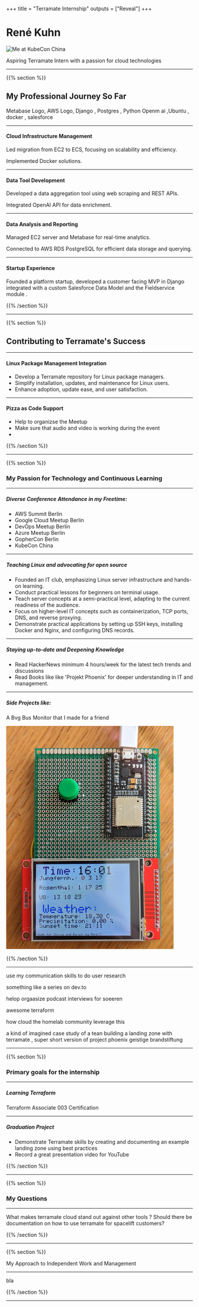 +++
title = "Terramate Internship"
outputs = ["Reveal"]
+++

# René Kuhn

<img src="https://s6.imgcdn.dev/fUqyw.jpg" alt="Me at KubeCon China" style="max-height: 400px;">

Aspiring Terramate Intern with a passion for cloud technologies

---
{{% section %}}
## My Professional Journey So Far

Metabase Logo, AWS Logo, Django , Postgres , Python Openm ai ,Ubuntu , docker , salesforce  

---

#### Cloud Infrastructure Management

Led migration from EC2 to ECS, focusing on scalability and efficiency.

Implemented Docker solutions.

---

#### Data Tool Development

Developed a data aggregation tool using web scraping and REST APIs.

Integrated OpenAI API for data enrichment.

---

#### Data Analysis and Reporting

Managed EC2 server and Metabase for real-time analytics.

Connected to AWS RDS PostgreSQL for efficient data storage and querying.

---

#### Startup Experience

Founded a platform startup, developed a customer facing MVP in Django integrated with a custom Salesforce Data Model and the Fieldservice module .

{{% /section %}}

---

{{% section %}}

## Contributing to Terramate's Success

---

####  Linux Package Management Integration

- Develop a Terramate repository for Linux package managers.
- Simplify installation, updates, and maintenance for Linux users.
- Enhance adoption, update ease, and user satisfaction.
  
---

#### Pizza as Code Support 
- Help to organizse the Meetup 
- Make sure that audio and video is working during the event 
- 

{{% /section %}}


---

{{% section %}}

### My Passion for Technology and Continuous Learning

--- 

##### Diverse Conference Attendance in my Freetime:

- AWS Summit Berlin 
- Google Cloud Meetup Berlin 
- DevOps Meetup Berlin 
- Azure Meetup Berlin 
- GopherCon Berlin
- KubeCon China 


---
##### Teaching Linux and advocating for open source 

- Founded an IT club, emphasizing Linux server infrastructure and hands-on learning.
- Conduct practical lessons for beginners on terminal usage.
- Teach server concepts at a semi-practical level, adapting to the current readiness of the audience.
- Focus on higher-level IT concepts such as containerization, TCP ports, DNS, and reverse proxying.
- Demonstrate practical applications by setting up SSH keys, installing Docker and Nginx, and configuring DNS records.

---

##### Staying up-to-date and Deepening Knowledge

- Read HackerNews minimum 4 hours/week for the latest tech trends and discussions 
- Read Books like like 'Projekt Phoenix' for deeper understanding in IT and management.

---

##### Side Projects like:
A Bvg Bus Monitor that I made for a friend  

<img src="https://github.com/RocketRene/bvg-monitor-berlin/raw/master/signal-2023-05-25-180141_002.jpeg" alt="My Bvg Bus Monitor" style="max-height: 600px;">



{{% /section %}}


---

use my communication skills to do user research 



something like a series on dev.to 



helop orgaasize podcast interviews for soeeren 


awesome terraform 


how cloud the homelab community leverage this 



a kind of imagined case study of a tean building a landing zone with terramate , super short version of project phoenix 
geistige brandstiftung


---
{{% section %}}
### Primary goals for the internship 

---

##### Learning Terraform 

Terraform Associate 003 Certification

---


##### Graduation Project
- Demonstrate Terramate skills by creating and documenting an example landing zone using best practices
- Record a great presentation video for YouTube 

{{% /section %}}

---
{{% section %}}
### My Questions 

---

What makes terramate cloud stand out against other tools ?
Should there be documentation on how to use terramate for spacelift customers? 
 



{{% /section %}}

---
{{% section %}}

My Approach to Independent Work and Management

---

bla

{{% /section %}}

---



